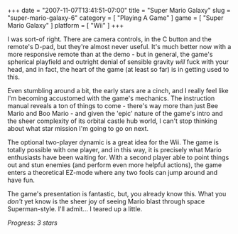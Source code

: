 +++
date = "2007-11-07T13:41:51-07:00"
title = "Super Mario Galaxy"
slug = "super-mario-galaxy-6"
category = [ "Playing A Game" ]
game = [ "Super Mario Galaxy" ]
platform = [ "Wii" ]
+++

I was sort-of right.  There are camera controls, in the C button and the remote's D-pad, but they're almost never useful.  It's much better now with a more responsive remote than at the demo - but in general, the game's spherical playfield and outright denial of sensible gravity <i>will</i> fuck with your head, and in fact, the heart of the game (at least so far) is in getting used to this.

Even stumbling around a bit, the early stars are a cinch, and I really feel like I'm becoming accustomed with the game's mechanics.  The instruction manual reveals a ton of things to come - there's way more than just Bee Mario and Boo Mario - and given the 'epic' nature of the game's intro and the sheer complexity of its orbital castle hub world, I can't stop thinking about what star mission I'm going to go on next.

The optional two-player dynamic is a great idea for the Wii.  The game is totally possible with one player, and in this way, it is precisely what Mario enthusiasts have been waiting for.  With a second player able to point things out and stun enemies (and perform even more helpful actions), the game enters a theoretical EZ-mode where any two fools can jump around and have fun.

The game's presentation is fantastic, but, you already know this.  What you <i>don't</i> yet know is the sheer joy of seeing Mario blast through space Superman-style.  I'll admit... I teared up a little.

<i>Progress: 3 stars</i>
